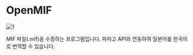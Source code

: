 # OpenMIF
![1](https://user-images.githubusercontent.com/36888398/206424041-74d8a482-2b1a-4723-9e35-8508d0475502.gif)

MIF 파일(.mif)을 수정하는 프로그램입니다. 파파고 API와 연동하여 일본어를 한국어로 번역할 수 있습니다.
